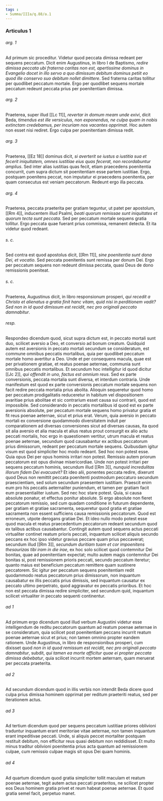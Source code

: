 ```yaml
---
tags : 
- Summa/IIIa/q.88/a.1
---
```


### Articulus 1

###### arg. 1
Ad primum sic proceditur. Videtur quod peccata dimissa redeant per sequens peccatum. Dicit enim Augustinus, in libro I de Baptismo, *redire dimissa peccata ubi fraterna caritas non est, apertissime dominus in Evangelio docet in illo servo a quo dimissum debitum dominus petiit eo quod ille conservo suo debitum nollet dimittere*. Sed fraterna caritas tollitur per quodlibet peccatum mortale. Ergo per quodlibet sequens mortale peccatum redeunt peccata prius per poenitentiam dimissa.

###### arg. 2
Praeterea, super illud [[Lc 11]], *revertar in domum meam unde exivi*, dicit Beda, *timendus est ille versiculus, non exponendus, ne culpa quam in nobis extinctam credebamus, per incuriam nos vacantes opprimat*. Hoc autem non esset nisi rediret. Ergo culpa per poenitentiam dimissa redit.

###### arg. 3
Praeterea, [[Ez 18]] dominus dicit, *si averterit se iustus a iustitia sua et fecerit iniquitatem, omnes iustitiae eius quas fecerat, non recordabuntur amplius*. Sed inter alias iustitias quas fecit, etiam praecedens poenitentia concurrit, cum supra dictum sit poenitentiam esse partem iustitiae. Ergo, postquam poenitens peccat, non imputatur ei praecedens poenitentia, per quam consecutus est veniam peccatorum. Redeunt ergo illa peccata.

###### arg. 4
Praeterea, peccata praeterita per gratiam teguntur, ut patet per apostolum, [[Rm 4]], inducentem illud Psalmi, *beati quorum remissae sunt iniquitates et quorum tecta sunt peccata*. Sed per peccatum mortale sequens gratia tollitur. Ergo peccata quae fuerant prius commissa, remanent detecta. Et ita videtur quod redeant.

###### s. c.
Sed contra est quod apostolus dicit, [[Rm 11]], *sine poenitentia sunt dona Dei, et vocatio*. Sed peccata poenitentis sunt remissa per donum Dei. Ergo per peccatum sequens non redeunt dimissa peccata, quasi Deus de dono remissionis poeniteat.

###### s. c.
Praeterea, Augustinus dicit, in libro responsionum prosperi, *qui recedit a Christo et alienatus a gratia finit hanc vitam, quid nisi in perditionem vadit? Sed non in id quod dimissum est recidit, nec pro originali peccato damnabitur*.

###### resp.
Respondeo dicendum quod, sicut supra dictum est, in peccato mortali sunt duo, scilicet aversio a Deo, et conversio ad bonum creatum. Quidquid autem est aversionis in peccato mortali secundum se consideratum, est commune omnibus peccatis mortalibus, quia per quodlibet peccatum mortale homo avertitur a Deo. Unde et per consequens macula, quae est per privationem gratiae, et reatus poenae aeternae, communia sunt omnibus peccatis mortalibus. Et secundum hoc intelligitur id quod dicitur [[Jc 2]], *qui offendit in uno, factus est omnium reus*. Sed ex parte conversionis, peccata mortalia sunt diversa, et interdum contraria. Unde manifestum est quod ex parte conversionis peccatum mortale sequens non facit redire peccata mortalia prius abolita. Alioquin sequeretur quod homo per peccatum prodigalitatis reduceretur in habitum vel dispositionem avaritiae prius abolitae et sic contrarium esset causa sui contrarii, quod est impossibile. Sed considerando in peccatis mortalibus id quod est ex parte aversionis absolute, per peccatum mortale sequens homo privatur gratia et fit reus poenae aeternae, sicut et prius erat. Verum, quia aversio in peccato mortali ex conversione quodammodo diversitatem induit per comparationem ad diversas conversiones sicut ad diversas causas, ita quod sit alia aversio et alia macula et alius reatus prout consurgit ex alio actu peccati mortalis, hoc ergo in quaestionem vertitur, utrum macula et reatus poenae aeternae, secundum quod causabantur ex actibus peccatorum prius dimissorum, redeant per peccatum mortale sequens. Quibusdam igitur visum est quod simpliciter hoc modo redeant. Sed hoc non potest esse. Quia opus Dei per opus hominis irritari non potest. Remissio autem priorum peccatorum est opus divinae misericordiae. Unde non potest irritari per sequens peccatum hominis, secundum illud [[Rm 3]], *nunquid incredulitas illorum fidem Dei evacuavit?* Et ideo alii, ponentes peccata redire, dixerunt quod Deus non remittit peccata poenitenti postmodum peccaturo secundum praescientiam, sed solum secundum praesentem iustitiam. Praescit enim eum pro his peccatis aeternaliter puniendum, et tamen per gratiam facit eum praesentialiter iustum. Sed nec hoc stare potest. Quia, si causa absolute ponatur, et effectus ponitur absolute. Si ergo absolute non fieret peccatorum remissio, sed cum quadam conditione in futurum dependente, per gratiam et gratiae sacramenta, sequeretur quod gratia et gratiae sacramenta non essent sufficiens causa remissionis peccatorum. Quod est erroneum, utpote derogans gratiae Dei. Et ideo nullo modo potest esse quod macula et reatus praecedentium peccatorum redeant secundum quod ex talibus actibus causabantur. Contingit autem quod sequens actus peccati virtualiter continet reatum prioris peccati, inquantum scilicet aliquis secundo peccans ex hoc ipso videtur gravius peccare quam prius peccaverat; secundum illud [[Rm 3]], *secundum duritiam tuam et cor impoenitens thesaurizas tibi iram in die irae*, ex hoc solo scilicet quod contemnitur Dei bonitas, quae ad poenitentiam expectat; multo autem magis contemnitur Dei bonitas si, post remissionem prioris peccati, secundo peccatum iteretur; quanto maius est beneficium peccatum remittere quam sustinere peccatorem. Sic igitur per peccatum sequens poenitentiam redit quodammodo reatus peccatorum prius dimissorum, non inquantum causabatur ex illis peccatis prius dimissis, sed inquantum causatur ex peccato ultimo perpetrato, quod aggravatur ex peccatis prioribus. Et hoc non est peccata dimissa redire simpliciter, sed secundum quid, inquantum scilicet virtualiter in peccato sequenti continentur.

###### ad 1
Ad primum ergo dicendum quod illud verbum Augustini videtur esse intelligendum de reditu peccatorum quantum ad reatum poenae aeternae in se consideratum, quia scilicet post poenitentiam peccans incurrit reatum poenae aeternae sicut et prius; non tamen omnino propter eandem rationem. Unde Augustinus, in libro de responsionibus prosperi, cum dixisset quod *non in id quod remissum est recidit, nec pro originali peccato damnabitur*, subdit, *qui tamen ea morte afficitur quae ei propter peccata dimissa debebatur*, quia scilicet incurrit mortem aeternam, quam meruerat per peccata praeterita.

###### ad 2
Ad secundum dicendum quod in illis verbis non intendit Beda dicere quod culpa prius dimissa hominem opprimat per reditum praeteriti reatus, sed per iterationem actus.

###### ad 3
Ad tertium dicendum quod per sequens peccatum iustitiae priores oblivioni traduntur inquantum erant meritoriae vitae aeternae, non tamen inquantum erant impeditivae peccati. Unde, si aliquis peccet mortaliter postquam restituit debitum, non efficitur reus quasi debitum non reddidisset. Et multo minus traditur oblivioni poenitentia prius acta quantum ad remissionem culpae, cum remissio culpae magis sit opus Dei quam hominis.

###### ad 4
Ad quartum dicendum quod gratia simpliciter tollit maculam et reatum poenae aeternae, tegit autem actus peccati praeteritos, ne scilicet propter eos Deus hominem gratia privet et reum habeat poenae aeternae. Et quod gratia semel facit, perpetuo manet.

